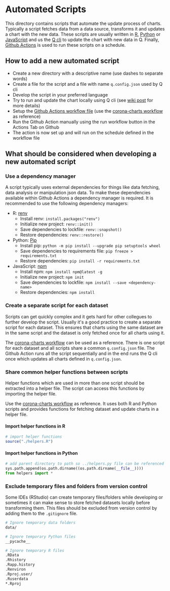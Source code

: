 # Automated Scripts

This directory contains scripts that automate the update process of charts. Typically a script fetches data from a data source, transforms it and updates a chart with the new data. These scripts are usually written in [R](https://www.r-project.org/), [Python](https://www.python.org/) or [JavaScript](https://nodejs.org/) and us the [Q cli](https://github.com/nzzdev/q-cli) to update the chart with new data in Q. Finally, [Github Actions](https://github.com/features/actions) is used to run these scripts on a schedule.

## How to add a new automated script

- Create a new directory with a descriptive name (use dashes to separate words)
- Create a file for the script and a file with name `q.config.json` used by Q cli
- Develop the script in your preferred language
- Try to run and update the chart locally using Q cli (see [wiki post](https://wiki.nzzmg.ch/confluence/pages/viewpage.action?spaceKey=RED&title=Q+Grafiken+automatisiert+aktualisieren) for more details)
- Setup the [Github Actions workflow file](https://docs.github.com/en/actions/quickstart) (use the [corona-charts workflow](../.github/workflows/corona-charts.yml) as reference)
- Run the Github Action manually using the run workflow button in the Actions Tab on Github
- The action is now set up and will run on the schedule defined in the workflow file

## What should be considered when developing a new automated script

### Use a dependency manager

A script typically uses external dependencies for things like data fetching, data analysis or manipulation json data. To make these dependencies available within Github Actions a dependency manager is required. It is recommended to use the following dependency managers:

- R: [renv](https://rstudio.github.io/renv/articles/renv.html)
  - Install renv: `install.packages("renv")`
  - Initialize new project: `renv::init()`
  - Save dependencies to lockfile: `renv::snapshot()`
  - Restore dependencies: `renv::restore()`
- Python: [Pip](https://pip.pypa.io/en/stable/installing/)
  - Install pip: `python -m pip install --upgrade pip setuptools wheel`
  - Save dependencies to requirements file: `pip freeze > requirements.txt`
  - Restore dependencies: `pip install -r requirements.txt`
- JavaScript: [npm](https://www.npmjs.com/get-npm)
  - Install npm: `npm install npm@latest -g`
  - Initialize new project: `npm init`
  - Save dependencies to lockfile: `npm install --save <dependency-name>`
  - Restore dependencies: `npm install`

### Create a separate script for each dataset

Scripts can get quickly complex and it gets hard for other collegues to further develop the script. Usually it's a good practice to create a separate script for each dataset. This ensures that charts using the same dataset are in the same script and the dataset is only fetched once for all charts using it.

The [corona-charts workflow](./corona-charts) can be used as a reference. There is one script for each dataset and all scripts share a common `q.config.json` file. The Github Action runs all the script sequentially and in the end runs the Q cli once which updates all charts defined in `q.config.json`.

### Share common helper functions between scripts

Helper functions which are used in more than one script should be extracted into a helper file. The script can access this functions by importing the helper file.

Use the [corona-charts workflow](./corona-charts/helpers.R) as reference. It uses both R and Python scripts and provides functions for fetching dataset and update charts in a helper file.

#### Import helper functions in R

```R
# import helper functions
source("./helpers.R")
```

#### Import helper functions in Python

```Python
# add parent directory to path so ../helpers.py file can be referenced
sys.path.append(os.path.dirname((os.path.dirname(__file__))))
from helpers import *
```

### Exclude temporary files and folders from version control

Some IDEs (RStudio) can create temporary files/folders while developing or sometimes it can make sense to store fetched datasets locally before transforming them. This files should be excluded from version control by adding them to the `.gitignore` file.

```bash
# Ignore temporary data folders
data/

# Ignore temporary Python files
__pycache__

# Ignore temporary R files
.RData
.Rhistory
.Rapp.history
.Renviron
.Rproj.user/
.Ruserdata
*.Rproj
```
